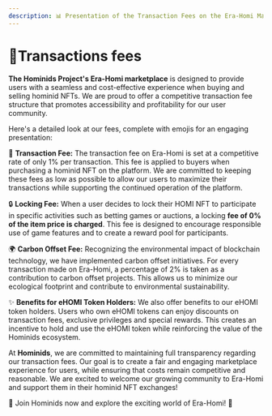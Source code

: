 ```yaml
---
description: 📊 Presentation of the Transaction Fees on the Era-Homi Marketplace 🌐
---
```


# 🔹Transactions fees

**The Hominids Project's Era-Homi marketplace** is designed to provide users with a seamless and cost-effective experience when buying and selling hominid NFTs. We are proud to offer a competitive transaction fee structure that promotes accessibility and profitability for our user community.&#x20;



Here's a detailed look at our fees, complete with emojis for an engaging presentation:

💸 **Transaction Fee:** The transaction fee on Era-Homi is set at a competitive rate of only 1% per transaction. This fee is applied to buyers when purchasing a hominid NFT on the platform. We are committed to keeping these fees as low as possible to allow our users to maximize their transactions while supporting the continued operation of the platform.

🔒 **Locking Fee:** When a user decides to lock their HOMI NFT to participate in specific activities such as betting games or auctions, a locking **fee of 0% of the item price is charged**. This fee is designed to encourage responsible use of game features and to create a reward pool for participants.

🌍 **Carbon Offset Fee:** Recognizing the environmental impact of blockchain technology, we have implemented carbon offset initiatives. For every transaction made on Era-Homi, a percentage of 2% is taken as a contribution to carbon offset projects. This allows us to minimize our ecological footprint and contribute to environmental sustainability.

✨ **Benefits for eHOMI Token Holders:** We also offer benefits to our eHOMI token holders. Users who own eHOMI tokens can enjoy discounts on transaction fees, exclusive privileges and special rewards. This creates an incentive to hold and use the eHOMI token while reinforcing the value of the Hominids ecosystem.



At **Hominids**, we are committed to maintaining full transparency regarding our transaction fees. Our goal is to create a fair and engaging marketplace experience for users, while ensuring that costs remain competitive and reasonable. We are excited to welcome our growing community to Era-Homi and support them in their hominid NFT exchanges!

&#x20;                 🌟 Join Hominids now and explore the exciting world of Era-Homi! 🌟
